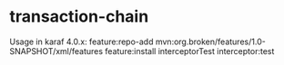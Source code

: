 # transaction-chain
Usage in karaf 4.0.x: 
feature:repo-add mvn:org.broken/features/1.0-SNAPSHOT/xml/features
feature:install interceptorTest
interceptor:test
